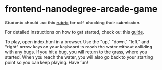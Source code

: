 frontend-nanodegree-arcade-game
===============================

Students should use this [rubric](https://www.udacity.com/course/viewer/#!/c-nd001/l-2696458597/m-2687128535) for self-checking their submission.

For detailed instructions on how to get started, check out this [guide](https://docs.google.com/document/d/1v01aScPjSWCCWQLIpFqvg3-vXLH2e8_SZQKC8jNO0Dc/pub?embedded=true).


To play, open index.html in a browser.
Use the "up," "down," "left," and "right" arrow keys on your keyboard to reach the water without colliding with any bugs. If you hit a bug, you will return to the grass, where you started. When you reach the water, you will also go back to your starting point so you can keep playing. Have fun!